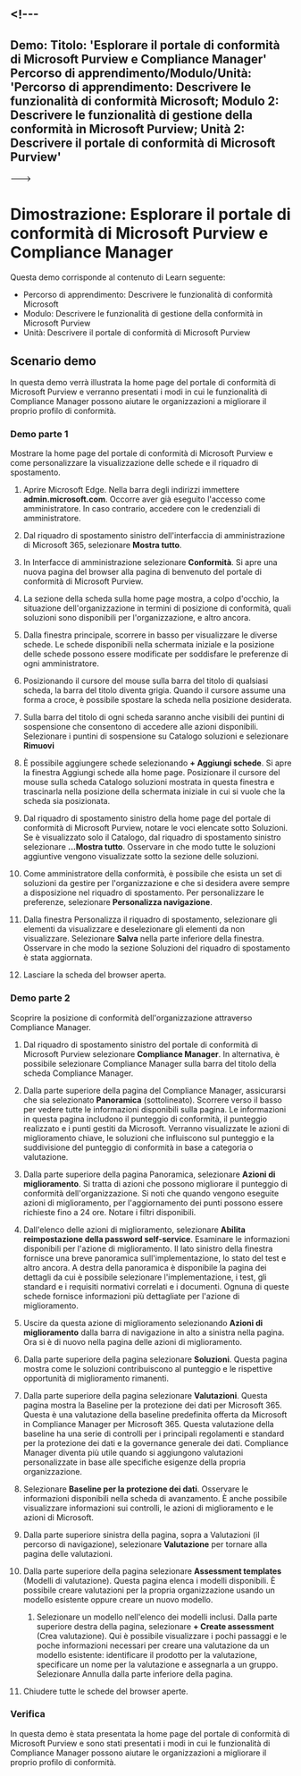 <a name="---"></a><!---
---
Demo: Titolo: 'Esplorare il portale di conformità di Microsoft Purview e Compliance Manager' Percorso di apprendimento/Modulo/Unità: 'Percorso di apprendimento: Descrivere le funzionalità di conformità Microsoft; Modulo 2: Descrivere le funzionalità di gestione della conformità in Microsoft Purview; Unità 2: Descrivere il portale di conformità di Microsoft Purview'
---
--->

# <a name="demo-explore-the-microsoft-purview-compliance-portal--compliance-manager"></a>Dimostrazione: Esplorare il portale di conformità di Microsoft Purview e Compliance Manager

Questa demo corrisponde al contenuto di Learn seguente:

- Percorso di apprendimento: Descrivere le funzionalità di conformità Microsoft
- Modulo: Descrivere le funzionalità di gestione della conformità in Microsoft Purview
- Unità: Descrivere il portale di conformità di Microsoft Purview

## <a name="demo-scenario"></a>Scenario demo

In questa demo verrà illustrata la home page del portale di conformità di Microsoft Purview e verranno presentati i modi in cui le funzionalità di Compliance Manager possono aiutare le organizzazioni a migliorare il proprio profilo di conformità.

### <a name="demo-part-1"></a>Demo parte 1

Mostrare la home page del portale di conformità di Microsoft Purview e come personalizzare la visualizzazione delle schede e il riquadro di spostamento.

1. Aprire Microsoft Edge. Nella barra degli indirizzi immettere **admin.microsoft.com**. Occorre aver già eseguito l'accesso come amministratore.  In caso contrario, accedere con le credenziali di amministratore.

1. Dal riquadro di spostamento sinistro dell'interfaccia di amministrazione di Microsoft 365, selezionare **Mostra tutto**.

1. In Interfacce di amministrazione selezionare **Conformità**.  Si apre una nuova pagina del browser alla pagina di benvenuto del portale di conformità di Microsoft Purview.  

1. La sezione della scheda sulla home page mostra, a colpo d'occhio, la situazione dell'organizzazione in termini di posizione di conformità, quali soluzioni sono disponibili per l'organizzazione, e altro ancora.

1. Dalla finestra principale, scorrere in basso per visualizzare le diverse schede. Le schede disponibili nella schermata iniziale e la posizione delle schede possono essere modificate per soddisfare le preferenze di ogni amministratore.  

1. Posizionando il cursore del mouse sulla barra del titolo di qualsiasi scheda, la barra del titolo diventa grigia.  Quando il cursore assume una forma a croce, è possibile spostare la scheda nella posizione desiderata.

1. Sulla barra del titolo di ogni scheda saranno anche visibili dei puntini di sospensione che consentono di accedere alle azioni disponibili.  Selezionare i puntini di sospensione su Catalogo soluzioni e selezionare **Rimuovi**

1. È possibile aggiungere schede selezionando **+ Aggiungi schede**.  Si apre la finestra Aggiungi schede alla home page.  Posizionare il cursore del mouse sulla scheda Catalogo soluzioni mostrata in questa finestra e trascinarla nella posizione della schermata iniziale in cui si vuole che la scheda sia posizionata.

1. Dal riquadro di spostamento sinistro della home page del portale di conformità di Microsoft Purview, notare le voci elencate sotto Soluzioni.  Se è visualizzato solo il Catalogo, dal riquadro di spostamento sinistro selezionare **...Mostra tutto**.  Osservare in che modo tutte le soluzioni aggiuntive vengono visualizzate sotto la sezione delle soluzioni.  

1. Come amministratore della conformità, è possibile che esista un set di soluzioni da gestire per l'organizzazione e che si desidera avere sempre a disposizione nel riquadro di spostamento.  Per personalizzare le preferenze, selezionare **Personalizza navigazione**.  

1. Dalla finestra Personalizza il riquadro di spostamento, selezionare gli elementi da visualizzare e deselezionare gli elementi da non visualizzare.  Selezionare **Salva** nella parte inferiore della finestra.  Osservare in che modo la sezione Soluzioni del riquadro di spostamento è stata aggiornata.

1. Lasciare la scheda del browser aperta.

### <a name="demo-part-2"></a>Demo parte 2

Scoprire la posizione di conformità dell'organizzazione attraverso Compliance Manager.

1. Dal riquadro di spostamento sinistro del portale di conformità di Microsoft Purview selezionare **Compliance Manager**.  In alternativa, è possibile selezionare Compliance Manager sulla barra del titolo della scheda Compliance Manager.

1. Dalla parte superiore della pagina del Compliance Manager, assicurarsi che sia selezionato **Panoramica** (sottolineato). Scorrere verso il basso per vedere tutte le informazioni disponibili sulla pagina.  Le informazioni in questa pagina includono il punteggio di conformità, il punteggio realizzato e i punti gestiti da Microsoft.   Verranno visualizzate le azioni di miglioramento chiave, le soluzioni che influiscono sul punteggio e la suddivisione del punteggio di conformità in base a categoria o valutazione.

1. Dalla parte superiore della pagina Panoramica, selezionare **Azioni di miglioramento**.  Si tratta di azioni che possono migliorare il punteggio di conformità dell'organizzazione. Si noti che quando vengono eseguite azioni di miglioramento, per l'aggiornamento dei punti possono essere richieste fino a 24 ore.  Notare i filtri disponibili.

1. Dall'elenco delle azioni di miglioramento, selezionare **Abilita reimpostazione della password self-service**.  Esaminare le informazioni disponibili per l'azione di miglioramento.  Il lato sinistro della finestra fornisce una breve panoramica sull'implementazione, lo stato del test e altro ancora. A destra della panoramica è disponibile la pagina dei dettagli da cui è possibile selezionare l'implementazione, i test, gli standard e i requisiti normativi correlati e i documenti. Ognuna di queste schede fornisce informazioni più dettagliate per l'azione di miglioramento.

1. Uscire da questa azione di miglioramento selezionando **Azioni di miglioramento** dalla barra di navigazione in alto a sinistra nella pagina.  Ora si è di nuovo nella pagina delle azioni di miglioramento.

1. Dalla parte superiore della pagina selezionare **Soluzioni**. Questa pagina mostra come le soluzioni contribuiscono al punteggio e le rispettive opportunità di miglioramento rimanenti.

1. Dalla parte superiore della pagina selezionare **Valutazioni**. Questa pagina mostra la Baseline per la protezione dei dati per Microsoft 365.  Questa è una valutazione della baseline predefinita offerta da Microsoft in Compliance Manager per Microsoft 365.  Questa valutazione della baseline ha una serie di controlli per i principali regolamenti e standard per la protezione dei dati e la governance generale dei dati. Compliance Manager diventa più utile quando si aggiungono valutazioni personalizzate in base alle specifiche esigenze della propria organizzazione.

1. Selezionare **Baseline per la protezione dei dati**.  Osservare le informazioni disponibili nella scheda di avanzamento. È anche possibile visualizzare informazioni sui controlli, le azioni di miglioramento e le azioni di Microsoft.  

1. Dalla parte superiore sinistra della pagina, sopra a Valutazioni (il percorso di navigazione), selezionare **Valutazione** per tornare alla pagina delle valutazioni.  

1. Dalla parte superiore della pagina selezionare **Assessment templates** (Modelli di valutazione).  Questa pagina elenca i modelli disponibili. È possibile creare valutazioni per la propria organizzazione usando un modello esistente oppure creare un nuovo modello.
    1. Selezionare un modello nell'elenco dei modelli inclusi. Dalla parte superiore destra della pagina, selezionare **+ Create assessment** (Crea valutazione).  Qui è possibile visualizzare i pochi passaggi e le poche informazioni necessari per creare una valutazione da un modello esistente: identificare il prodotto per la valutazione, specificare un nome per la valutazione e assegnarla a un gruppo.  Selezionare Annulla dalla parte inferiore della pagina.

1. Chiudere tutte le schede del browser aperte.

### <a name="review"></a>Verifica

In questa demo è stata presentata la home page del portale di conformità di Microsoft Purview e sono stati presentati i modi in cui le funzionalità di Compliance Manager possono aiutare le organizzazioni a migliorare il proprio profilo di conformità.
